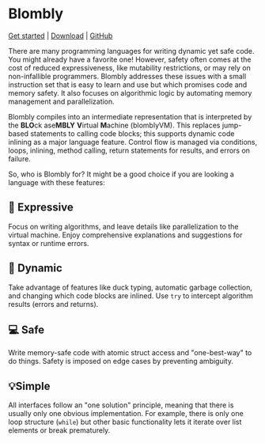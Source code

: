 # Blombly

[Get started](setup.md) | [Download](https://github.com/maniospas/Blombly/releases/latest) | [GitHub](https://github.com/maniospas/Blombly)

There are many programming languages for writing dynamic yet safe code. You might already have a favorite one! However, safety often comes at the cost of reduced expressiveness, like mutability restrictions, or may rely on non-infallible programmers. Blombly addresses these issues with a small instruction set that is easy to learn and use but which promises code and memory safety. It also focuses on algorithmic logic by automating memory management and parallelization. 

Blombly compiles into an intermediate representation that is interpreted by the **BLO**ck ase**MBLY** **V**irtual **M**achine (blomblyVM). This replaces jump-based statements to calling code blocks; this supports dynamic code inlining as a major language feature. Control flow is managed via conditions, loops, inlining, method calling, return statements for results, and errors on failure.

So, who is Blombly for? It might be a good choice if you are looking a language with these features:


## 🚀 Expressive

Focus on writing algorithms, and leave details like parallelization to the virtual machine. Enjoy comprehensive explanations and suggestions for syntax or runtime errors.

## 🦆 Dynamic

Take advantage of features like duck typing, automatic garbage collection, and changing which code blocks are inlined. Use `try` to intercept algorithm results (errors and returns).

## 💻 Safe

Write memory-safe code with atomic struct access and "one-best-way" to do things. Safety is imposed on edge cases by preventing ambiguity.

## 💡Simple

All interfaces follow an "one solution" principle, meaning that there is usually only one obvious implementation. For example, there is only one loop structure (`while`) but other basic functionality lets it iterate over list elements or break prematurely.